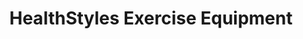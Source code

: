 ---
title: "HealthStyles Exercise Equipment"
url: /fort-collins/healthstyles-exercise-equipment/
shop: Allgemein
---